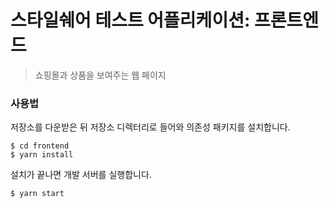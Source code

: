 # 스타일쉐어 테스트 어플리케이션: 프론트엔드

> 쇼핑몰과 상품을 보여주는 웹 페이지

### 사용법

저장소를 다운받은 뒤 저장소 디렉터리로 들어와 의존성 패키지를 설치합니다.

```
$ cd frontend
$ yarn install
```

설치가 끝나면 개발 서버를 실행합니다.

```
$ yarn start
```

